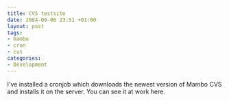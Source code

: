 ```yaml
---
title: CVS testsite
date: 2004-09-06 23:51 +01:00
layout: post
tags:
- mambo
- cron
- cvs
categories:
- Development
---
```

I've installed a cronjob which downloads the newest version of Mambo CVS and installs it on the server. You can see it at work here.

